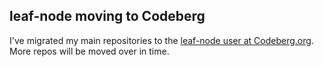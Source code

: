 ## leaf-node moving to Codeberg

I've migrated my main repositories to the
[leaf-node user at Codeberg.org](https://codeberg.org/leaf-node/). More repos
will be moved over in time.
